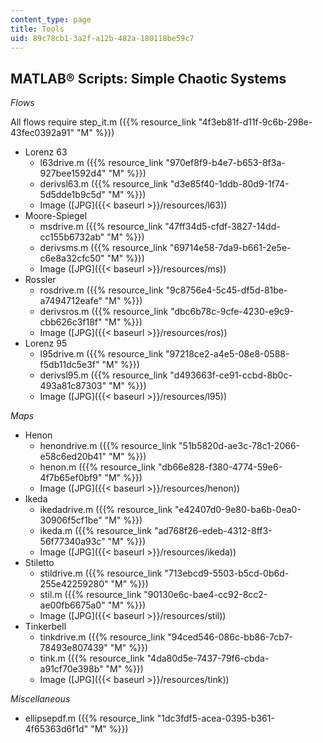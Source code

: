 ```yaml
---
content_type: page
title: Tools
uid: 89c78cb1-3a2f-a12b-482a-180118be59c7
---
```


MATLAB® Scripts: Simple Chaotic Systems
---------------------------------------

_Flows_

All flows require step\_it.m ({{% resource_link "4f3eb81f-d11f-9c6b-298e-43fec0392a91" "M" %}})

*   Lorenz 63
    *   l63drive.m ({{% resource_link "970ef8f9-b4e7-b653-8f3a-927bee1592d4" "M" %}})
    *   derivsl63.m ({{% resource_link "d3e85f40-1ddb-80d9-1f74-5d5dde1b9c5d" "M" %}})
    *   Image ([JPG]({{< baseurl >}}/resources/l63))
*   Moore-Spiegel
    *   msdrive.m ({{% resource_link "47ff34d5-cfdf-3827-14dd-cc155b6732ab" "M" %}})
    *   derivsms.m ({{% resource_link "69714e58-7da9-b661-2e5e-c6e8a32cfc50" "M" %}})
    *   Image ([JPG]({{< baseurl >}}/resources/ms))
*   Rossler
    *   rosdrive.m ({{% resource_link "9c8756e4-5c45-df5d-81be-a7494712eafe" "M" %}})
    *   derivsros.m ({{% resource_link "dbc6b78c-9cfe-4230-e9c9-cbb626c3f18f" "M" %}})
    *   Image ([JPG]({{< baseurl >}}/resources/ros))
*   Lorenz 95
    *   l95drive.m ({{% resource_link "97218ce2-a4e5-08e8-0588-f5db11dc5e3f" "M" %}})
    *   derivsl95.m ({{% resource_link "d493663f-ce91-ccbd-8b0c-493a81c87303" "M" %}})
    *   Image ([JPG]({{< baseurl >}}/resources/l95))  
        

_Maps_

*   Henon
    *   henondrive.m ({{% resource_link "51b5820d-ae3c-78c1-2066-e58c6ed20b41" "M" %}})
    *   henon.m ({{% resource_link "db66e828-f380-4774-59e6-4f7b65ef0bf9" "M" %}})
    *   Image ([JPG]({{< baseurl >}}/resources/henon))
*   Ikeda
    *   ikedadrive.m ({{% resource_link "e42407d0-9e80-ba6b-0ea0-30906f5cf1be" "M" %}})
    *   ikeda.m ({{% resource_link "ad768f26-edeb-4312-8ff3-56f77340a93c" "M" %}})
    *   Image ([JPG]({{< baseurl >}}/resources/ikeda))
*   Stiletto
    *   stildrive.m ({{% resource_link "713ebcd9-5503-b5cd-0b6d-255e42259280" "M" %}})
    *   stil.m ({{% resource_link "90130e6c-bae4-cc92-8cc2-ae00fb6675a0" "M" %}})
    *   Image ([JPG]({{< baseurl >}}/resources/stil))
*   Tinkerbell
    *   tinkdrive.m ({{% resource_link "94ced546-086c-bb86-7cb7-78493e807439" "M" %}})
    *   tink.m ({{% resource_link "4da80d5e-7437-79f6-cbda-a91cf70e398b" "M" %}})
    *   Image ([JPG]({{< baseurl >}}/resources/tink))  
        

_Miscellaneous_

*   ellipsepdf.m ({{% resource_link "1dc3fdf5-acea-0395-b361-4f65363d6f1d" "M" %}})